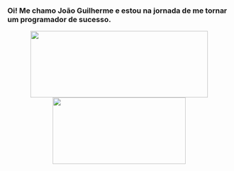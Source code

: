 ### Oi! Me chamo João Guilherme e estou na jornada de me tornar um programador de sucesso.

<div align="center">
  <a href="https://github.com/jguime">
  <img width="400em" height="150em" src="https://github-readme-stats.vercel.app/api?username=jguime&show_icons=true&theme=tokyonight&include_all_commits=true&count_private=true"/>
  <img width="300em" height="150em" src="https://github-readme-stats.vercel.app/api/top-langs/?username=jguime&layout=compact&langs_count=7&theme=tokyonight"/>
</div>

